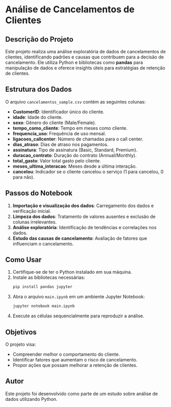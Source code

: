 
# Análise de Cancelamentos de Clientes

## Descrição do Projeto
Este projeto realiza uma análise exploratória de dados de cancelamentos de clientes, identificando padrões e causas que contribuem para a decisão de cancelamento. Ele utiliza Python e bibliotecas como **pandas** para manipulação de dados e oferece insights úteis para estratégias de retenção de clientes.

## Estrutura dos Dados
O arquivo `cancelamentos_sample.csv` contém as seguintes colunas:
- **CustomerID**: Identificador único do cliente.
- **idade**: Idade do cliente.
- **sexo**: Gênero do cliente (Male/Female).
- **tempo_como_cliente**: Tempo em meses como cliente.
- **frequencia_uso**: Frequência de uso mensal.
- **ligacoes_callcenter**: Número de chamadas para o call center.
- **dias_atraso**: Dias de atraso nos pagamentos.
- **assinatura**: Tipo de assinatura (Basic, Standard, Premium).
- **duracao_contrato**: Duração do contrato (Annual/Monthly).
- **total_gasto**: Valor total gasto pelo cliente.
- **meses_ultima_interacao**: Meses desde a última interação.
- **cancelou**: Indicador se o cliente cancelou o serviço (1 para cancelou, 0 para não).

## Passos do Notebook
1. **Importação e visualização dos dados**: Carregamento dos dados e verificação inicial.
2. **Limpeza dos dados**: Tratamento de valores ausentes e exclusão de colunas irrelevantes.
3. **Análise exploratória**: Identificação de tendências e correlações nos dados.
4. **Estudo das causas de cancelamento**: Avaliação de fatores que influenciam o cancelamento.

## Como Usar
1. Certifique-se de ter o Python instalado em sua máquina.
2. Instale as bibliotecas necessárias:
   ```bash
   pip install pandas jupyter
   ```
3. Abra o arquivo `main.ipynb` em um ambiente Jupyter Notebook:
   ```bash
   jupyter notebook main.ipynb
   ```
4. Execute as células sequencialmente para reproduzir a análise.

## Objetivos
O projeto visa:
- Compreender melhor o comportamento do cliente.
- Identificar fatores que aumentam o risco de cancelamento.
- Propor ações que possam melhorar a retenção de clientes.

## Autor
Este projeto foi desenvolvido como parte de um estudo sobre análise de dados utilizando Python. 
